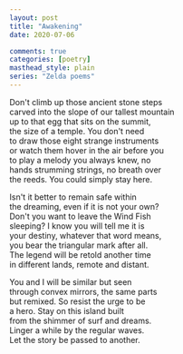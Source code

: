 ```yaml
---
layout: post
title: "Awakening"
date: 2020-07-06

comments: true
categories: [poetry]
masthead_style: plain
series: "Zelda poems"
---
```

Don't climb up those ancient stone steps  
carved into the slope of our tallest mountain  
up to that egg that sits on the summit,  
the size of a temple. You don't need  
to draw those eight strange instruments  
or watch them hover in the air before you  
to play a melody you always knew, no  
hands strumming strings, no breath over  
the reeds. You could simply stay here.  

Isn't it better to remain safe within  
the dreaming, even if it is not your own?  
Don't you want to leave the Wind Fish  
sleeping? I know you will tell me it is  
your destiny, whatever that word means,  
you bear the triangular mark after all.  
The legend will be retold another time  
in different lands, remote and distant.  

You and I will be similar but seen  
through convex mirrors, the same parts  
but remixed. So resist the urge to be  
a hero. Stay on this island built  
from the shimmer of surf and dreams.  
Linger a while by the regular waves.  
Let the story be passed to another.  
